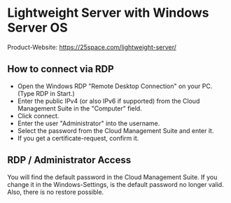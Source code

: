 # Lightweight Server with Windows Server OS
Product-Website: https://25space.com/lightweight-server/

## How to connect via RDP
- Open the Windows RDP "Remote Desktop Connection" on your PC. (Type RDP in Start.)
- Enter the public IPv4 (or also IPv6 if supported) from the Cloud Management Suite in the "Computer" field.
- Click connect.
- Enter the user "Administrator" into the username.
- Select the password from the Cloud Management Suite and enter it.
- If you get a certificate-request, confirm it.

## RDP / Administrator Access
You will find the default password in the Cloud Management Suite.
If you change it in the Windows-Settings, is the default password no longer valid.
Also, there is no restore possible.
